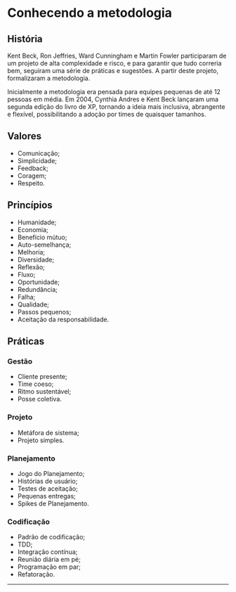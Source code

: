 # Conhecendo a metodologia

## História

Kent Beck, Ron Jeffries, Ward Cunningham e Martin Fowler participaram de um projeto de alta complexidade e risco, e para garantir que tudo correria bem, seguiram uma série de práticas e sugestões. A partir deste projeto, formalizaram a metodologia.

Inicialmente a metodologia era pensada para equipes pequenas de até 12 pessoas em média. Em 2004, Cynthia Andres e Kent Beck lançaram uma segunda edição do livro de XP, tornando a ideia mais inclusiva, abrangente e flexível, possibilitando a adoção por times de quaisquer tamanhos.

## Valores

* Comunicação;
* Simplicidade;
* Feedback;
* Coragem;
* Respeito.

## Princípios

* Humanidade;
* Economia;
* Benefício mútuo;
* Auto-semelhança;
* Melhoria;
* Diversidade;
* Reflexão;
* Fluxo;
* Oportunidade;
* Redundância;
* Falha;
* Qualidade;
* Passos pequenos;
* Aceitação da responsabilidade.

## Práticas

### Gestão

* Cliente presente;
* Time coeso;
* Ritmo sustentável;
* Posse coletiva.

### Projeto

* Metáfora de sistema;
* Projeto simples.

### Planejamento

* Jogo do Planejamento;
* Histórias de usuário;
* Testes de aceitação;
* Pequenas entregas;
* Spikes de Planejamento.

### Codificação

* Padrão de codificação;
* TDD;
* Integração contínua;
* Reunião diária em pé;
* Programação em par;
* Refatoração.

---
